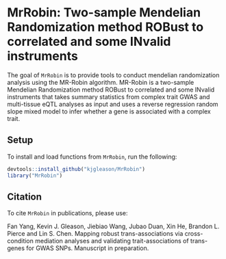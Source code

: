 # MrRobin: Two-sample Mendelian Randomization method ROBust to correlated and some INvalid instruments

The goal of `MrRobin` is to provide tools to conduct mendelian randomization analysis
using the MR-Robin algorithm. MR-Robin is a two-sample Mendelian Randomization method ROBust to
correlated and some INvalid instruments that takes summary statistics from complex trait GWAS
and multi-tissue eQTL analyses as input and
uses a reverse regression random slope mixed model to infer whether a gene is
associated with a complex trait.

## Setup

To install and load functions from `MrRobin`, run the following:

  ```R
  devtools::install_github("kjgleason/MrRobin")
  library("MrRobin")
  ```

## Citation

To cite `MrRobin` in publications, please use:

Fan Yang, Kevin J. Gleason, Jiebiao Wang, Jubao Duan, Xin He, Brandon L. Pierce and Lin S. Chen. Mapping robust trans-associations via cross-condition mediation analyses and validating trait-associations of trans-genes for GWAS SNPs. Manuscript in preparation.

